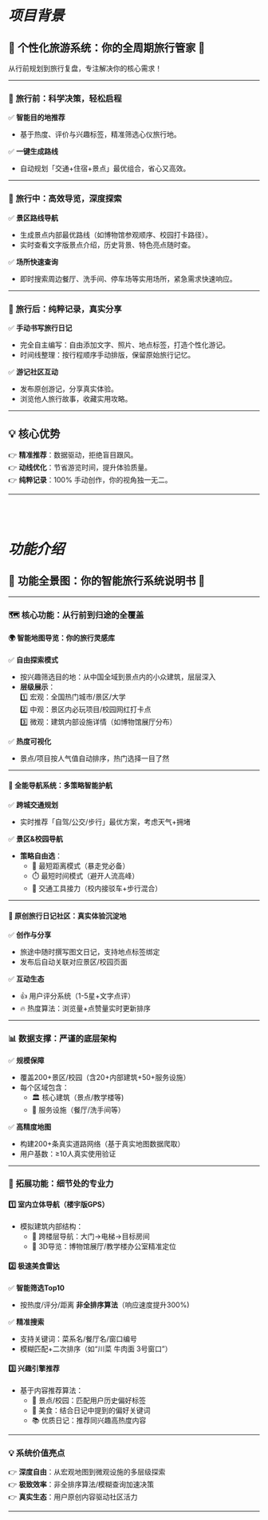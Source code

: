 # *_项目背景_*  
## 🌟 **个性化旅游系统：你的全周期旅行管家**  🌟  
从行前规划到旅行复盘，专注解决你的核心需求！  

---

### 📅 **旅行前：科学决策，轻松启程**  
✅ **智能目的地推荐**  
- 基于热度、评价与兴趣标签，精准筛选心仪旅行地。

✅ **一键生成路线**  
- 自动规划「交通+住宿+景点」最优组合，省心又高效。  

---

### 🚶 **旅行中：高效导览，深度探索**  
✅ **景区路线导航**  
- 生成景点内部最优路线（如博物馆参观顺序、校园打卡路径）。
- 实时查看文字版景点介绍，历史背景、特色亮点随时查。

✅ **场所快速查询**  
- 即时搜索周边餐厅、洗手间、停车场等实用场所，紧急需求快速响应。  

---

### 📔 **旅行后：纯粹记录，真实分享**  
✅ **手动书写旅行日记**  
- 完全自主编写：自由添加文字、照片、地点标签，打造个性化游记。  
- 时间线整理：按行程顺序手动排版，保留原始旅行记忆。  

✅ **游记社区互动**  
- 发布原创游记，分享真实体验。  
- 浏览他人旅行故事，收藏实用攻略。  

---

## 💡 **核心优势**  
👉 **精准推荐**：数据驱动，拒绝盲目跟风。    
👉 **动线优化**：节省游览时间，提升体验质量。    
👉 **纯粹记录**：100% 手动创作，你的视角独一无二。    

---  
<br><br>
# *_功能介绍_*
## 🌟 **功能全景图：你的智能旅行系统说明书** 🌟  

---

### 🗺️ **核心功能：从行前到归途的全覆盖**  

#### 🌍 **智能地图导览：你的旅行灵感库**  
✅ **自由探索模式**  
- 按兴趣筛选目的地：从中国全域到景点内的小众建筑，层层深入  
- **层级展示**：  
  1️⃣ 宏观：全国热门城市/景区/大学  
  2️⃣ 中观：景区内必玩项目/校园网红打卡点  
  3️⃣ 微观：建筑内部设施详情（如博物馆展厅分布）  

✅ **热度可视化**  
- 景点/项目按人气值自动排序，热门选择一目了然  

---

#### 🚀 **全能导航系统：多策略智能护航**  
✅ **跨城交通规划**  
- 实时推荐「自驾/公交/步行」最优方案，考虑天气+拥堵

✅ **景区&校园导航**  
- **策略自由选**：  
  - 🏃 最短距离模式（暴走党必备）  
  - ⏱️ 最短时间模式（避开人流高峰）  
  - 🚌 交通工具接力（校内接驳车+步行混合）  

---

#### 📖 **原创旅行日记社区：真实体验沉淀地**  
✅ **创作与分享**  
- 旅途中随时撰写图文日记，支持地点标签绑定  
- 发布后自动关联对应景区/校园页面
  
✅ **互动生态**  
- 👍 用户评分系统（1-5星+文字点评）  
- 🔥 热度算法：浏览量+点赞量实时更新排序  

---

### 📊 **数据支撑：严谨的底层架构**  
✅ **规模保障**  
- 覆盖200+景区/校园（含20+内部建筑+50+服务设施）  
- 每个区域包含：  
  - 🏛️ 核心建筑（景点/教学楼等)
  - 🛒 服务设施（餐厅/洗手间等）
  
✅ **高精度地图**  
- 构建200+条真实道路网络（基于真实地图数据爬取）  
- 用户基数：≥10人真实使用验证  

---

### 🚪 **拓展功能：细节处的专业力**  

#### 1️⃣ **室内立体导航（楼宇版GPS）**  
- 模拟建筑内部结构：  
  - 🏢 跨楼层导航：大门→电梯→目标房间  
  - 🧭 3D导览：博物馆展厅/教学楼办公室精准定位  

#### 2️⃣ **极速美食雷达**  
✅ **智能筛选Top10**  
- 按热度/评分/距离 **非全排序算法**（响应速度提升300%)
  
✅ **精准搜索**  
- 支持关键词：菜系名/餐厅名/窗口编号  
- 模糊匹配+二次排序（如“川菜 牛肉面 3号窗口”）  

#### 3️⃣ **兴趣引擎推荐**  
- 基于内容推荐算法：  
  - 🎯 景点/校园：匹配用户历史偏好标签  
  - 🍜 美食：结合日记中提到的偏好关键词  
  - 📚 优质日记：推荐同兴趣高热度内容  

---

### 💡 **系统价值亮点**  
👉 **深度自由**：从宏观地图到微观设施的多层级探索  
👉 **极致效率**：非全排序算法/模糊查询加速决策  
👉 **真实生态**：用户原创内容驱动社区活力  

--- 

